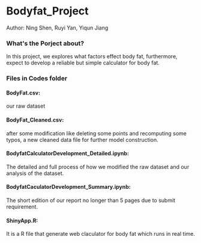 # Bodyfat_Project
Author: Ning Shen, Ruyi Yan, Yiqun Jiang

### What's the Porject about?	

In this project, we explores what factors effect body fat, furthermore, expect to develop a reliable but simple calculator for body fat. 

### Files in Codes folder		

#### BodyFat.csv: 
our raw dataset		
#### BodyFat_Cleaned.csv: 
after some modification like deleting some points and recomputing some typos,  a new cleaned data file for further model construction.		
#### BodyfatCalculatorDevelopment_Detailed.ipynb: 
The detailed and full process of how we modified the raw dataset and our analysis of the dataset.		
#### BodyfatCaculatorDevelopment_Summary.ipynb: 
The short edition of our report no longer than 5 pages due to submit requirement.		
#### ShinyApp.R: 
It is a R file that generate web claculator for body fat which runs in real time.
